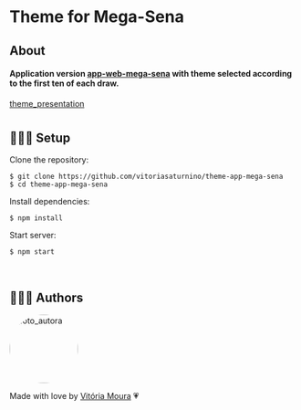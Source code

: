 # Theme for Mega-Sena

## About

#### Application version [app-web-mega-sena](https://github.com/vitoriasaturnino/app-web-mega-sena) with theme selected according to the first ten of each draw.

[theme_presentation](https://user-images.githubusercontent.com/68754092/202191457-95fe6003-c670-496f-9dfe-1222c56a38a1.webm)

#

<h2 id="setup">👷🏻‍♀️ Setup</h2>

Clone the repository:

```
$ git clone https://github.com/vitoriasaturnino/theme-app-mega-sena
$ cd theme-app-mega-sena
```

Install dependencies:

```
$ npm install
```

Start server:

```
$ npm start
```
<br/>

## 👩🏻‍💻 Authors

<a href="https://www.linkedin.com/in/vit%C3%B3ria-cristina-saturnino-de-moura-6393391b0/">
 <img width=120px heith=120px style="border-radius: 50%" src="https://avatars.githubusercontent.com/u/68754092?s=400&u=5d24ca1078fe4285c371f225380cefdc5367be37&v=4" alt="foto_autora"/></a>
 <br />

Made with love by <a href="https://www.linkedin.com/in/vit%C3%B3ria-cristina-saturnino-de-moura-6393391b0/" title="Linkedin">Vitória Moura</a> 💗
